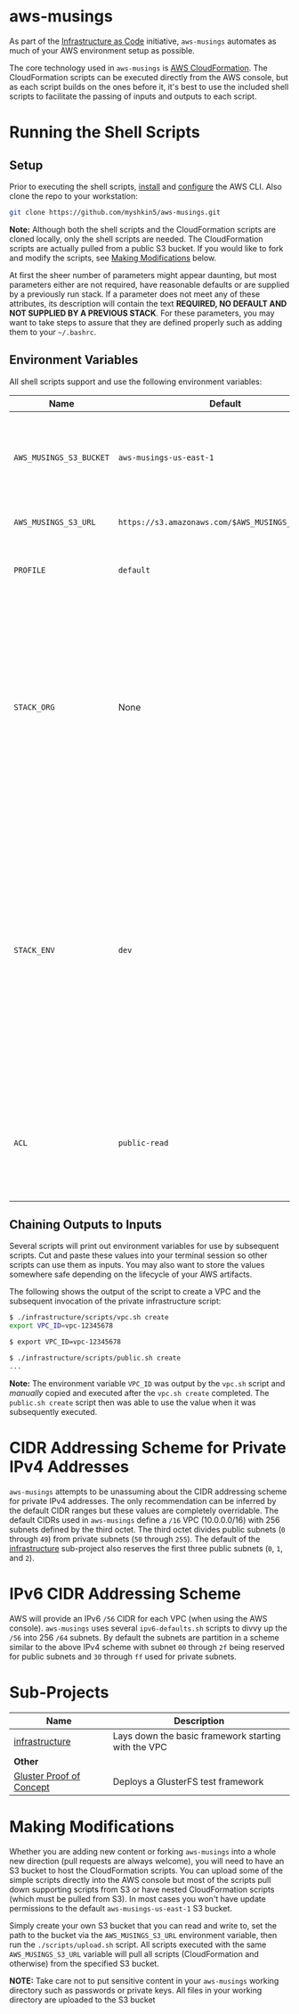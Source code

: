 aws-musings
===========

As part of the [Infrastructure as Code](https://en.wikipedia.org/wiki/Infrastructure_as_Code) initiative, `aws-musings` automates as much of your AWS environment setup as possible.

The core technology used in `aws-musings` is [AWS CloudFormation](https://aws.amazon.com/cloudformation/). The CloudFormation scripts can be executed directly from the AWS console, but as each script builds on the ones before it, it's best to use the included shell scripts to facilitate the passing of inputs and outputs to each script.

# Running the Shell Scripts

## Setup

Prior to executing the shell scripts, [install](http://docs.aws.amazon.com/cli/latest/userguide/installing.html) and [configure](http://docs.aws.amazon.com/cli/latest/userguide/cli-chap-getting-started.html) the AWS CLI. Also clone the repo to your workstation:
```bash
git clone https://github.com/myshkin5/aws-musings.git
```

**Note:** Although both the shell scripts and the CloudFormation scripts are cloned locally, only the shell scripts are needed. The CloudFormation scripts are actually pulled from a public S3 bucket. If you would like to fork and modify the scripts, see [Making Modifications](#making-modifications) below.

At first the sheer number of parameters might appear daunting, but most parameters either are not required, have reasonable defaults or are supplied by a previously run stack. If a parameter does not meet any of these attributes, its description will contain the text **REQUIRED, NO DEFAULT AND NOT SUPPLIED BY A PREVIOUS STACK**. For these parameters, you may want to take steps to assure that they are defined properly such as adding them to your `~/.bashrc`.

## Environment Variables

All shell scripts support and use the following environment variables:

 Name | Default | Description
---|---|---
 `AWS_MUSINGS_S3_BUCKET` | `aws-musings-us-east-1` | The S3 bucket where the CloudFormation scripts and supporting files are uploaded to and loaded from.
 `AWS_MUSINGS_S3_URL` | `https://s3.amazonaws.com/$AWS_MUSINGS_S3_BUCKET` | The URL to the `aws-musings` S3 bucket.
 `PROFILE` | `default` | The AWS CLI configured profile used with all invocations of the `aws` CLI.
 `STACK_ORG` | None | <a name="stack-org">The</a> organization name. Used as a prefix to all CloudFormation stacks names. Multiple stacks should all use the same organization. This variable will typically identify the entity as a whole. This variable is commonly set to the Top-Level Domain name (e.g.: `example` for `example.com`).
 `STACK_ENV` | `dev` | <a name="stack-env">The</a> environment name. Also used as a prefix to all CloudFormation stack names. Multiple stacks can all use the same environment. Environments are commonly named `prod`, `stage` and `dev`. Names the DNS zones within the external and internal DNS zones (i.e.: with an external DNS of `example.com`, the full external zone would be `dev.example.com`.
 `ACL` | `public-read` | The Access Control List of files uploaded with the `upload.sh` script (see [Making Modifications](#making-modifications) below). See this [ACL overview](http://docs.aws.amazon.com/AmazonS3/latest/dev/acl-overview.html#canned-acl) for more details.

## Chaining Outputs to Inputs

Several scripts will print out environment variables for use by subsequent scripts. Cut and paste these values into your terminal session so other scripts can use them as inputs. You may also want to store the values somewhere safe depending on the lifecycle of your AWS artifacts.

The following shows the output of the script to create a VPC and the subsequent invocation of the private infrastructure script:
```bash
$ ./infrastructure/scripts/vpc.sh create
export VPC_ID=vpc-12345678

$ export VPC_ID=vpc-12345678

$ ./infrastructure/scripts/public.sh create
...
```
**Note:** The environment variable `VPC_ID` was output by the `vpc.sh` script and *_manually_* copied and executed after the `vpc.sh create` completed. The `public.sh create` script then was able to use the value when it was subsequently executed.

# CIDR Addressing Scheme for Private IPv4 Addresses

`aws-musings` attempts to be unassuming about the CIDR addressing scheme for private IPv4 addresses. The only recommendation can be inferred by the default CIDR ranges but these values are completely overridable. The default CIDRs used in `aws-musings` define a `/16` VPC (10.0.0.0/16) with 256 subnets defined by the third octet. The third octet divides public subnets (`0` through `49`) from private subnets (`50` through `255`). The default of the [infrastructure](./infrastructure) sub-project also reserves the first three public subnets (`0`, `1`, and `2`).

# IPv6 CIDR Addressing Scheme

AWS will provide an IPv6 `/56` CIDR for each VPC (when using the AWS console). `aws-musings` uses several `ipv6-defaults.sh` scripts to divvy up the `/56` into 256 `/64` subnets. By default the subnets are partition in a scheme similar to the above IPv4 scheme with subnet `00` through `2f` being reserved for public subnets and `30` through `ff` used for private subnets.

# Sub-Projects
 Name | Description
------|-------------
[infrastructure](./infrastructure) | Lays down the basic framework starting with the VPC
 | **Other**
[Gluster Proof of Concept](./gluster-poc-us-west-2) | Deploys a GlusterFS test framework

# Making Modifications

Whether you are adding new content or forking `aws-musings` into a whole new direction (pull requests are always welcome), you will need to have an S3 bucket to host the CloudFormation scripts. You can upload some of the simple scripts directly into the AWS console but most of the scripts pull down supporting scripts from S3 or have nested CloudFormation scripts (which must be pulled from S3). In most cases you won't have update permissions to the default `aws-musings-us-east-1` S3 bucket.

Simply create your own S3 bucket that you can read and write to, set the path to the bucket via the `AWS_MUSINGS_S3_URL` environment variable, then run the `./scripts/upload.sh` script. All scripts executed with the same `AWS_MUSINGS_S3_URL` variable will pull all scripts (CloudFormation and otherwise) from the specified S3 bucket.

**NOTE:** Take care not to put sensitive content in your `aws-musings` working directory such as passwords or private keys. All files in your working directory are uploaded to the S3 bucket

